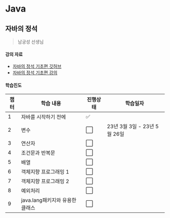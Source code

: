 # Java

## 자바의 정석

> 남궁성 선생님

#### 강의 자료

* [자바의 정석 기초편 깃허브](https://github.com/castello/javajungsuk_basic)
* [자바의 정석 기초편 강의](https://youtube.com/playlist?list=PLW2UjW795-f6xWA2_MUhEVgPauhGl3xIp)

#### 학습진도

| 챕터 | 학습 내용                       | 진행상태             | 학습일자                     |
| ---- | ------------------------------- | -------------------- | ---------------------------- |
| 1    | 자바를 시작하기 전에            | :white_check_mark:   |                              |
| 2    | 변수                            | :white_large_square: | 23년 3월 3일 - 23년 5월 26일 |
| 3    | 연산자                          | :white_large_square: |                              |
| 4    | 조건문과 반복문                 | :white_large_square: |                              |
| 5    | 배열                            | :white_large_square: |                              |
| 6    | 객체지향 프로그래밍 1           | :white_large_square: |                              |
| 7    | 객체지향 프로그래밍 2           | :white_large_square: |                              |
| 8    | 예외처리                        | :white_large_square: |                              |
| 9    | java.lang패키지와 유용한 클래스 | :white_large_square: |                              |
